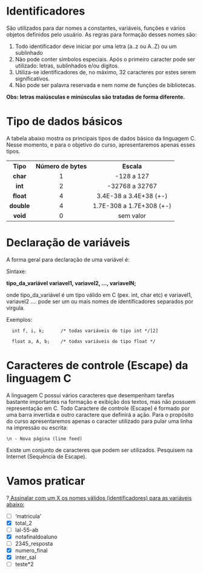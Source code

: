 # Identificadores
 

São utilizados para dar nomes a constantes, variáveis, funções e vários objetos definidos pelo usuário. As regras para formação desses nomes são:

 
<ol>
  <li>Todo identificador deve iniciar por uma letra (a..z ou A..Z) ou um sublinhado</li>
  <li>Não pode conter símbolos especiais. Após o primeiro caracter pode ser utilizado: letras, sublinhados e/ou dígitos.</li>
  <li>Utiliza-se identificadores de, no máximo, 32 caracteres por estes serem significativos.</li>
  <li>Não pode ser palavra reservada e nem nome de funções de bibliotecas.</li>
 </ol>
 
<strong>Obs: letras maiúsculas e minúsculas são tratadas de forma diferente. </strong>

# Tipo de dados básicos
A tabela abaixo mostra os principais tipos de dados básico da linguagem C. Nesse momento, e para o objetivo do curso, apresentaremos apenas esses tipos.
<table>
  <tr>
    <th>Tipo</th>
    <th>Número de bytes</th>
    <th>Escala</th>
 <tr align="center"><td><strong>char</strong></td> <td> 1 </td> <td> -128 a 127</td> </tr>
 <tr align="center"><td><strong>int</strong></td> <td> 2</td> <td> -32768 a 32767</td> </tr>
 <tr align="center"><td><strong> float </strong></td> <td> 4 </td> <td> 3.4E-38 a 3.4E+38 (+-)</td> </tr>
<tr align="center"><td><strong> double </strong></td> <td> 4 </td> <td> 1.7E-308 a 1.7E+308 (+-)</td> </tr>
<tr align="center"><td><strong> void</strong></td> <td> 0 </td> <td> sem valor</td> </tr>
</table>

# Declaração de variáveis
 A forma geral para declaração de uma variável é:

Sintaxe:

<strong> tipo_da_variável variavel1, variavel2, ..., variavelN; </strong>

 
onde tipo_da_variável  é um tipo válido em C (pex. int, char etc) e variavel1, variavel2 .... pode ser um ou mais nomes de identificadores separados por virgula.

Exemplos:

      int f, i, k;      /* todas variáveis do tipo int */[2]

      float a, A, b;    /* todas variáveis do tipo float */

 # Caracteres de controle (Escape) da linguagem C
 A linguagem C possui vários caracteres que desempenham tarefas bastante importantes na formação e exibição dos textos, mas não possuem representação em C. Todo Caractere de controle (Escape) é formado por uma barra invertida e outro caractere que definirá a ação. Para o propósito do curso apresentaremos apenas o caracter utilizado para pular uma linha na impressão ou escrita:
```
\n - Nova página (line feed)
```
Existe um conjunto de caracteres que podem ser utilizados. Pesquisem na Internet (Sequência de Escape).

# Vamos praticar
?[ Assinalar com um X os nomes válidos (identificadores) para as variáveis abaixo:](multiple)
- [ ] ‘matricula’
- [X] total_2
- [ ] lal-55-ab
- [X] notafinaldoaluno
- [ ] 2345_resposta
- [X] numero_final
- [X] inter_sal
- [ ] teste*2
